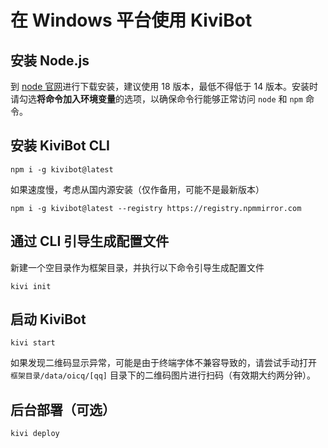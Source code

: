 # 在 Windows 平台使用 KiviBot

## 安装 Node.js

到 [node 官网](https://nodejs.org/)进行下载安装，建议使用 18 版本，最低不得低于 14 版本。安装时请勾选**将命令加入环境变量**的选项，以确保命令行能够正常访问 `node` 和 `npm` 命令。

## 安装 KiviBot CLI

```shell
npm i -g kivibot@latest
```

如果速度慢，考虑从国内源安装（仅作备用，可能不是最新版本）

```shell
npm i -g kivibot@latest --registry https://registry.npmmirror.com
```

## 通过 CLI 引导生成配置文件

新建一个空目录作为框架目录，并执行以下命令引导生成配置文件

```shell
kivi init
```

## 启动 KiviBot

```shell
kivi start
```

如果发现二维码显示异常，可能是由于终端字体不兼容导致的，请尝试手动打开 `框架目录/data/oicq/[qq]` 目录下的二维码图片进行扫码（有效期大约两分钟）。

## 后台部署（可选）

```shell
kivi deploy
```
